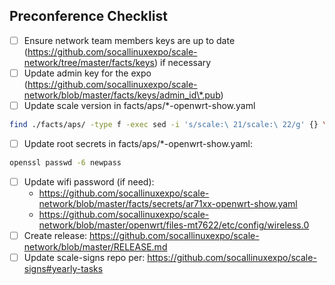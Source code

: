 ## Preconference Checklist

- [ ] Ensure network team members keys are up to date (https://github.com/socallinuxexpo/scale-network/tree/master/facts/keys) if necessary
- [ ] Update admin key for the expo (https://github.com/socallinuxexpo/scale-network/blob/master/facts/keys/admin_id\*.pub)
- [ ] Update scale version in facts/aps/\*-openwrt-show.yaml

```bash
find ./facts/aps/ -type f -exec sed -i 's/scale:\ 21/scale:\ 22/g' {} \;
```

- [ ] Update root secrets in facts/aps/\*-openwrt-show.yaml:

```bash
openssl passwd -6 newpass
```

- [ ] Update wifi password (if need):
  - https://github.com/socallinuxexpo/scale-network/blob/master/facts/secrets/ar71xx-openwrt-show.yaml
  - https://github.com/socallinuxexpo/scale-network/blob/master/openwrt/files-mt7622/etc/config/wireless.0
- [ ] Create release: https://github.com/socallinuxexpo/scale-network/blob/master/RELEASE.md
- [ ] Update scale-signs repo per: https://github.com/socallinuxexpo/scale-signs#yearly-tasks
